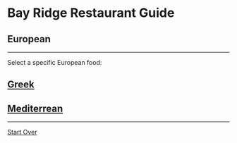 # Bay Ridge Restaurant Guide
## European
---
Select a specific European food:
## [Greek](greek.md)
## [Mediterrean](mediterrean.md)
---
[Start Over](../home.md)
